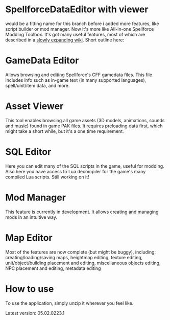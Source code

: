 # SpellforceDataEditor with viewer
would be a fitting name for this branch before i added more features, like script builder or mod manager. Now it's more like All-in-one Spellforce Modding Toolbox. It's got many useful features, most of which are described in a [slowly expanding wiki](https://github.com/leszekd25/spellforce_data_editor/wiki). Short outline here:

# GameData Editor
Allows browsing and editing Spellforce's CFF gamedata files. This file includes info such as in-game text (in many supported languages), spell/unit/item data, and more.

# Asset Viewer
This tool enables browsing all game assets (3D models, animations, sounds and music) found in game PAK files. It requires preloading data first, which might take a short while, but it's a one time requirement.

# SQL Editor
Here you can edit many of the SQL scripts in the game, useful for modding. Also here you have access to Lua decompiler for the game's many compiled Lua scripts. Still working on it!

# Mod Manager
This feature is currently in development. It allows creating and managing mods in an intuitive way.

# Map Editor
Most of the features are now complete (but might be buggy), including: creating/loading/saving maps, heightmap editing, texture editing, unit/object/building placement and editing, miscellaneous objects editing, NPC placement and editing, metadata editing

# How to use
To use the application, simply unzip it wherever you feel like.

Latest version: 05.02.0223.1
